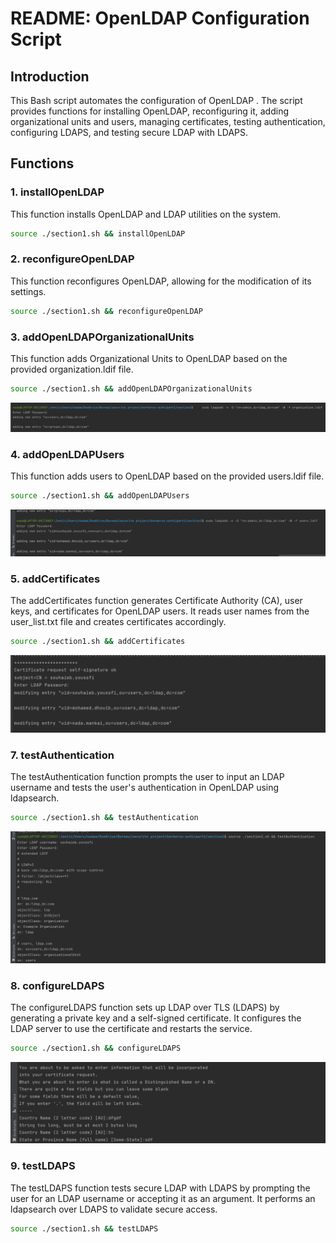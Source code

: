 # README: OpenLDAP Configuration Script

## Introduction

This Bash script automates the configuration of OpenLDAP . The script provides functions for installing OpenLDAP, reconfiguring it, adding organizational units and users, managing certificates, testing authentication, configuring LDAPS, and testing secure LDAP with LDAPS.

## Functions

### 1. installOpenLDAP

This function installs OpenLDAP and LDAP utilities on the system.

~~~sh
source ./section1.sh && installOpenLDAP
   ~~~

### 2. reconfigureOpenLDAP
   This function reconfigures OpenLDAP, allowing for the modification of its settings.
~~~sh
source ./section1.sh && reconfigureOpenLDAP
 ~~~

### 3. addOpenLDAPOrganizationalUnits
   This function adds Organizational Units to OpenLDAP based on the provided organization.ldif file.
   ~~~sh
source ./section1.sh && addOpenLDAPOrganizationalUnits
 ~~~
![img_5.png](../../images/part1/section1/img_5.png)
### 4. addOpenLDAPUsers
   This function adds users to OpenLDAP based on the provided users.ldif file.

   ~~~sh
source ./section1.sh && addOpenLDAPUsers
 ~~~

![img_6.png](../../images/part1/section1/img_6.png)

### 5. addCertificates
The addCertificates function generates Certificate Authority (CA), user keys, and certificates for OpenLDAP users. It reads user names from the user_list.txt file and creates certificates accordingly.
   ~~~sh
source ./section1.sh && addCertificates
 ~~~
![img_2.png](../../images/part1/section1/img_2.png)

### 7. testAuthentication
   The testAuthentication function prompts the user to input an LDAP username and tests the user's authentication in OpenLDAP using ldapsearch.
   ~~~sh
   source ./section1.sh && testAuthentication
 ~~~

![img_4.png](../../images/part1/section1/img_4.png)
### 8. configureLDAPS
   The configureLDAPS function sets up LDAP over TLS (LDAPS) by generating a private key and a self-signed certificate. It configures the LDAP server to use the certificate and restarts the service.

   ~~~sh
source ./section1.sh && configureLDAPS
 ~~~

![img_3.png](../../images/part1/section1/img_3.png)

### 9. testLDAPS
   The testLDAPS function tests secure LDAP with LDAPS by prompting the user for an LDAP username or accepting it as an argument. It performs an ldapsearch over LDAPS to validate secure access.

   ~~~sh
source ./section1.sh && testLDAPS
 ~~~